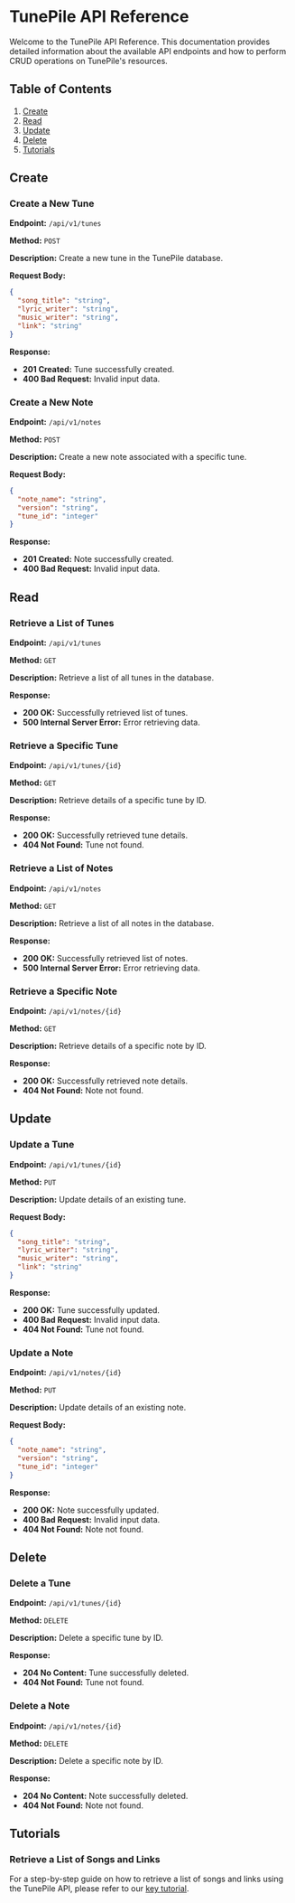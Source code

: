# TunePile API Reference

Welcome to the TunePile API Reference. This documentation provides detailed information about the available API endpoints and how to perform CRUD operations on TunePile's resources.

## Table of Contents

1. [Create](#create)
2. [Read](#read)
3. [Update](#update)
4. [Delete](#delete)
5. [Tutorials](#tutorials)

## Create

### Create a New Tune

**Endpoint:** `/api/v1/tunes`

**Method:** `POST`

**Description:** Create a new tune in the TunePile database.

**Request Body:**

```json
{
  "song_title": "string",
  "lyric_writer": "string",
  "music_writer": "string",
  "link": "string"
}
```

**Response:**

- **201 Created:** Tune successfully created.
- **400 Bad Request:** Invalid input data.

### Create a New Note

**Endpoint:** `/api/v1/notes`

**Method:** `POST`

**Description:** Create a new note associated with a specific tune.

**Request Body:**

```json
{
  "note_name": "string",
  "version": "string",
  "tune_id": "integer"
}
```

**Response:**

- **201 Created:** Note successfully created.
- **400 Bad Request:** Invalid input data.

## Read

### Retrieve a List of Tunes

**Endpoint:** `/api/v1/tunes`

**Method:** `GET`

**Description:** Retrieve a list of all tunes in the database.

**Response:**

- **200 OK:** Successfully retrieved list of tunes.
- **500 Internal Server Error:** Error retrieving data.

### Retrieve a Specific Tune

**Endpoint:** `/api/v1/tunes/{id}`

**Method:** `GET`

**Description:** Retrieve details of a specific tune by ID.

**Response:**

- **200 OK:** Successfully retrieved tune details.
- **404 Not Found:** Tune not found.

### Retrieve a List of Notes

**Endpoint:** `/api/v1/notes`

**Method:** `GET`

**Description:** Retrieve a list of all notes in the database.

**Response:**

- **200 OK:** Successfully retrieved list of notes.
- **500 Internal Server Error:** Error retrieving data.

### Retrieve a Specific Note

**Endpoint:** `/api/v1/notes/{id}`

**Method:** `GET`

**Description:** Retrieve details of a specific note by ID.

**Response:**

- **200 OK:** Successfully retrieved note details.
- **404 Not Found:** Note not found.

## Update

### Update a Tune

**Endpoint:** `/api/v1/tunes/{id}`

**Method:** `PUT`

**Description:** Update details of an existing tune.

**Request Body:**

```json
{
  "song_title": "string",
  "lyric_writer": "string",
  "music_writer": "string",
  "link": "string"
}
```

**Response:**

- **200 OK:** Tune successfully updated.
- **400 Bad Request:** Invalid input data.
- **404 Not Found:** Tune not found.

### Update a Note

**Endpoint:** `/api/v1/notes/{id}`

**Method:** `PUT`

**Description:** Update details of an existing note.

**Request Body:**

```json
{
  "note_name": "string",
  "version": "string",
  "tune_id": "integer"
}
```

**Response:**

- **200 OK:** Note successfully updated.
- **400 Bad Request:** Invalid input data.
- **404 Not Found:** Note not found.

## Delete

### Delete a Tune

**Endpoint:** `/api/v1/tunes/{id}`

**Method:** `DELETE`

**Description:** Delete a specific tune by ID.

**Response:**

- **204 No Content:** Tune successfully deleted.
- **404 Not Found:** Tune not found.

### Delete a Note

**Endpoint:** `/api/v1/notes/{id}`

**Method:** `DELETE`

**Description:** Delete a specific note by ID.

**Response:**

- **204 No Content:** Note successfully deleted.
- **404 Not Found:** Note not found.

## Tutorials

### Retrieve a List of Songs and Links

For a step-by-step guide on how to retrieve a list of songs and links using the TunePile API, please refer to our [key tutorial](/tutorials/retrieve-a-list-of-songs-and-links).
